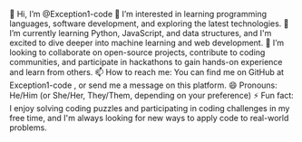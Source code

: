 👋 Hi, I’m @Exception1-code
👀 I’m interested in learning programming languages, software development, and exploring the latest technologies.
🌱 I’m currently learning Python, JavaScript, and data structures, and I'm excited to dive deeper into machine learning and web development.
💞️ I’m looking to collaborate on open-source projects, contribute to coding communities, and participate in hackathons to gain hands-on experience and learn from others.
📫 How to reach me: You can find me on GitHub at Exception1-code , or send me a message on this platform.
😄 Pronouns: He/Him (or She/Her, They/Them, depending on your preference)
⚡ Fun fact: I enjoy solving coding puzzles and participating in coding challenges in my free time, and I'm always looking for new ways to apply code to real-world problems.
<!---
Exception1-code/Exception1-code is a ✨ special ✨ repository because its `README.md` (this file) appears on your GitHub profile.
You can click the Preview link to take a look at your changes.
--->
